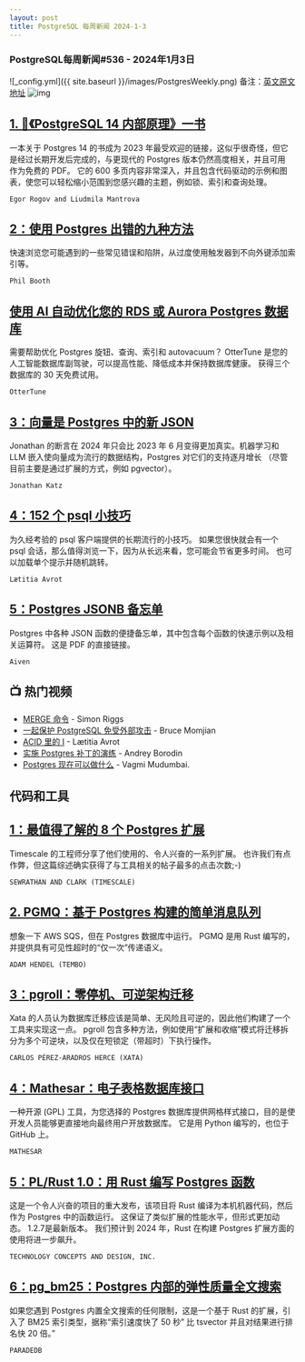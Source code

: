 ```yaml
---
layout: post
title: PostgreSQL 每周新闻 2024-1-3
---
```

### PostgreSQL每周新闻#536 - 2024年1月3日
![_config.yml]({{ site.baseurl }}/images/PostgresWeekly.png)
备注：[英文原文地址](https://postgresweekly.com/issues/536)
![img](https://res.cloudinary.com/cpress/image/upload/w_1280,e_sharpen:60,q_auto/stx2bxlakxud60tkwb97.jpg)
## [1. 📗《PostgreSQL 14 内部原理》一书](https://postgresweekly.com/link/149394/web)
一本关于 Postgres 14 的书成为 2023 年最受欢迎的链接，这似乎很奇怪，但它是经过长期开发后完成的，与更现代的 Postgres 版本仍然高度相关，并且可用 作为免费的 PDF。 它的 600 多页内容非常深入，并且包含代码驱动的示例和图表，使您可以轻松缩小范围到您感兴趣的主题，例如锁、索引和查询处理。


`Egor Rogov and Liudmila Mantrova `
## [2：使用 Postgres 出错的九种方法](https://postgresweekly.com/link/149395/web)
快速浏览您可能遇到的一些常见错误和陷阱，从过度使用触发器到不向外键添加索引等。


`Phil Booth `
## [使用 AI 自动优化您的 RDS 或 Aurora Postgres 数据库](https://postgresweekly.com/link/149393/web)
需要帮助优化 Postgres 旋钮、查询、索引和 autovacuum？ OtterTune 是您的人工智能数据库副驾驶，可以提高性能、降低成本并保持数据库健康。 获得三个数据库的 30 天免费试用。


`OtterTune `
## [3：向量是 Postgres 中的新 JSON](https://postgresweekly.com/link/149396/web)
Jonathan 的断言在 2024 年只会比 2023 年 6 月变得更加真实。机器学习和 LLM 嵌入使向量成为流行的数据结构，Postgres 对它们的支持逐月增长 （尽管目前主要是通过扩展的方式，例如 pgvector）。


`Jonathan Katz `
## [4：152 个 psql 小技巧](https://postgresweekly.com/link/149397/web)
为久经考验的 psql 客户端提供的长期流行的小技巧。 如果您很快就会有一个 psql 会话，那么值得浏览一下，因为从长远来看，您可能会节省更多时间。 也可以加载单个提示并随机跳转。


`Lætitia Avrot `
## [5：Postgres JSONB 备忘单](https://postgresweekly.com/link/149399/web)
Postgres 中各种 JSON 函数的便捷备忘单，其中包含每个函数的快速示例以及相关运算符。 这是 PDF 的直接链接。


`Aiven `


## 📺 **热门视频**

* [MERGE 命令](https://postgresweekly.com/link/149401/web) - Simon Riggs
* [一起保护 PostgreSQL 免受外部攻击](https://postgresweekly.com/link/149402/web) - Bruce Momjian
* [ACID 里的 I](https://postgresweekly.com/link/149403/web) - Lætitia Avrot
* [实施 Postgres 补丁的演练](https://postgresweekly.com/link/149404/web) - Andrey Borodin
* [Postgres 现在可以做什么](https://postgresweekly.com/link/149405/web) - Vagmi Mudumbai.


## **代码和工具**

## [1：最值得了解的 8 个 Postgres 扩展](https://postgresweekly.com/link/149407/web)
Timescale 的工程师分享了他们使用的、令人兴奋的一系列扩展。 也许我们有点作弊，但这篇综述确实获得了与工具相关的帖子最多的点击次数;-)


`SEWRATHAN AND CLARK (TIMESCALE) `
## [2. PGMQ：基于 Postgres 构建的简单消息队列](https://postgresweekly.com/link/149408/web)
想象一下 AWS SQS，但在 Postgres 数据库中运行。 PGMQ 是用 Rust 编写的，并提供具有可见性超时的“仅一次”传递语义。


`ADAM HENDEL (TEMBO) `
## [3：pgroll：零停机、可逆架构迁移](https://postgresweekly.com/link/149409/web)
Xata 的人员认为数据库迁移应该是简单、无风险且可逆的，因此他们构建了一个工具来实现这一点。 pgroll 包含多种方法，例如使用“扩展和收缩”模式将迁移拆分为多个可逆块，以及仅在短锁定（带超时）下执行操作。


`CARLOS PÉREZ-ARADROS HERCE (XATA) `
## [4：Mathesar：电子表格数据库接口](https://postgresweekly.com/link/149410/web)
一种开源 (GPL) 工具，为您选择的 Postgres 数据库提供网格样式接口，目的是使开发人员能够更直接地向最终用户开放数据库。 它是用 Python 编写的，也位于 GitHub 上。


`MATHESAR `
## [5：PL/Rust 1.0：用 Rust 编写 Postgres 函数](https://postgresweekly.com/link/149412/web)
这是一个令人兴奋的项目的重大发布，该项目将 Rust 编译为本机机器代码，然后作为 Postgres 中的函数运行。 这保证了类似扩展的性能水平，但形式更加动态。 1.2.7是最新版本。 我们预计到 2024 年，Rust 在构建 Postgres 扩展方面的使用将进一步飙升。


`TECHNOLOGY CONCEPTS AND DESIGN, INC. `
## [6：pg_bm25：Postgres 内部的弹性质量全文搜索](https://postgresweekly.com/link/149414/web)
如果您遇到 Postgres 内置全文搜索的任何限制，这是一个基于 Rust 的扩展，引入了 BM25 索引类型，据称“索引速度快了 50 秒” 比 tsvector 并且对结果进行排名快 20 倍。”


`PARADEDB `